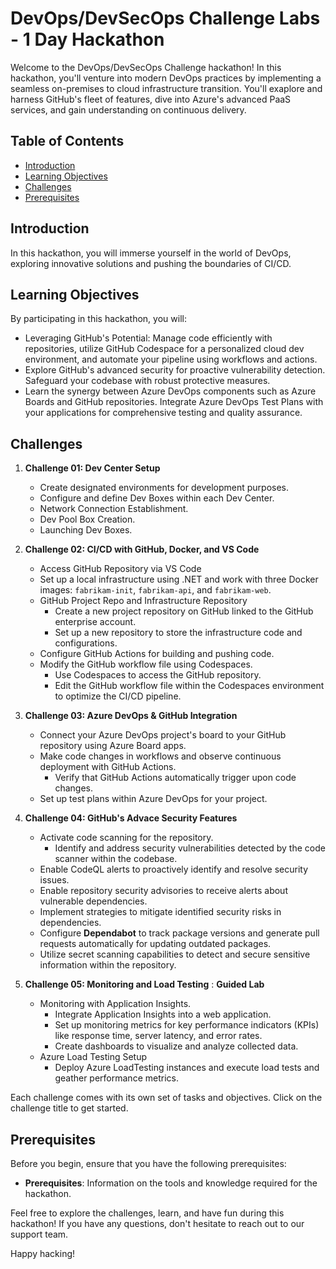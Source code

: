 # DevOps/DevSecOps Challenge Labs - 1 Day Hackathon

Welcome to the DevOps/DevSecOps Challenge hackathon! 
In this hackathon, you'll venture into modern DevOps practices by implementing a seamless on-premises to cloud infrastructure transition. You'll exaplore and harness GitHub's fleet of features, dive into Azure's advanced PaaS services, and gain understanding on continuous delivery.

## Table of Contents

- [Introduction](#introduction)
- [Learning Objectives](#learning-objectives)
- [Challenges](#challenges)
- [Prerequisites](#prerequisites)

## Introduction

In this hackathon, you will immerse yourself in the world of DevOps, exploring innovative solutions and pushing the boundaries of CI/CD.

## Learning Objectives

By participating in this hackathon, you will:

- Leveraging GitHub's Potential: Manage code efficiently with repositories, utilize GitHub Codespace for a personalized cloud dev environment, and automate your pipeline using workflows and actions.
- Explore GitHub's advanced security for proactive vulnerability detection. Safeguard your codebase with robust protective measures.
- Learn the synergy between Azure DevOps components such as Azure Boards and GitHub repositories. Integrate Azure DevOps Test Plans with your applications for comprehensive testing and quality assurance.

## Challenges

1. **Challenge 01: Dev Center Setup**
   - Create designated environments for development purposes.
   - Configure and define Dev Boxes within each Dev Center.
   - Network Connection Establishment.
   - Dev Pool Box Creation.
   - Launching Dev Boxes.

2. **Challenge 02: CI/CD with GitHub, Docker, and VS Code**
   - Access GitHub Repository via VS Code
   - Set up a local infrastructure using .NET and work with three Docker images: `fabrikam-init`, `fabrikam-api`, and `fabrikam-web`.
   - GitHub Project Repo and Infrastructure Repository
      - Create a new project repository on GitHub linked to the GitHub enterprise account.
      - Set up a new repository to store the infrastructure code and configurations.
   - Configure GitHub Actions for building and pushing code.
   - Modify the GitHub workflow file using Codespaces.
      - Use Codespaces to access the GitHub repository.
      - Edit the GitHub workflow file within the Codespaces environment to optimize the CI/CD pipeline.
             
3. **Challenge 03: Azure DevOps & GitHub Integration**
   - Connect your Azure DevOps project's board to your GitHub repository using Azure Board apps.
   - Make code changes in workflows and observe continuous deployment with GitHub Actions.
      - Verify that GitHub Actions automatically trigger upon code changes.
   - Set up test plans within Azure DevOps for your project.
          
4. **Challenge 04: GitHub's Advace Security Features**
   - Activate code scanning for the repository.
      - Identify and address security vulnerabilities detected by the code scanner within the codebase.
   - Enable CodeQL alerts to proactively identify and resolve security issues.
   - Enable repository security advisories to receive alerts about vulnerable dependencies.
   - Implement strategies to mitigate identified security risks in dependencies.
   - Configure **Dependabot** to track package versions and generate pull requests automatically for updating outdated packages.
   - Utilize secret scanning capabilities to detect and secure sensitive information within the repository.
          
5. **Challenge 05: Monitoring and Load Testing** : **Guided Lab**
    - Monitoring with Application Insights.
      - Integrate Application Insights into a web application.
      - Set up monitoring metrics for key performance indicators (KPIs) like response time, server latency, and error rates.
      - Create dashboards to visualize and analyze collected data.
    - Azure Load Testing Setup
      - Deploy Azure LoadTesting instances and execute load tests and geather performance metrics.

Each challenge comes with its own set of tasks and objectives. Click on the challenge title to get started.

## Prerequisites

Before you begin, ensure that you have the following prerequisites:

- **Prerequisites**: Information on the tools and knowledge required for the hackathon.

Feel free to explore the challenges, learn, and have fun during this hackathon! If you have any questions, don't hesitate to reach out to our support team.

Happy hacking!
